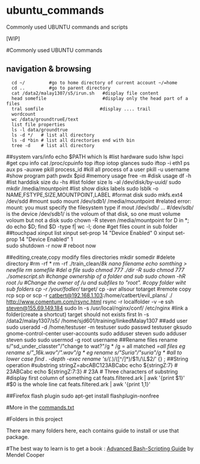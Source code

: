 # ubuntu_commands
Commonly used UBUNTU commands and scripts

[WIP]


#Commonly used UBUNTU commands

## navigation & browsing
      cd ~/         #go to home directory of current account ~/=home
      cd ..         #go to parent directory
      cat /data2/malay1307/s5/irun.sh   #display file content
      head somefile                     #display only the head part of a files
      tral somfile                     #display .... trail
      wordcount
      wc /data/groundtrueE/text
      list file properties
      ls -l data/groundtrue
      ls -d */   # list all directory
      ls -d *bin # list all directories end with bin
      tree -d    # list all directory

##system vars/info
      echo $PATH
      which ls
      #list hardware
      sudo lshw
      lspci
      #get cpu info
      cat /proc/cpuinfo
      top iftop iotop glances     sudo iftop -i eth1
      ps aux
      ps -auxwe
      pkill process_id
      #kill all process of a user
      pkill -u username
      #show program path 
      pwdx $pid
      #memory usage
      free -m
      #disk usage
      df -h  #list harddisk size
      du -hs #list folder size
      ls -al /dev/disk/by-uuid/
      sudo mkdir /media/mountpoint
      #list show disks labels
      sudo lsblk -o NAME,FSTYPE,SIZE,MOUNTPOINT,LABEL
      #format disk
      sudo mkfs.ext4 /dev/sdd
      #mount 
      sudo mount /dev/sdb1/ /media/mountpoint
      #related error: mount: you must specify the filesystem type if mout /dev/sdb/ ...
      #/dev/sdb/ is the device  /dev/sdb1/ is the voloum of that disk, so one must volume voloum but not a disk
      sudo chown -R steven /media/mountpoint
      for D in *; do echo $D; find $D -type f| wc -l; done    #get files count in sub folder
      ##touchpad
      xinput list
			xinput set-prop 14 "Device Enabled" 0
			xinput set-prop 14 "Device Enabled" 1			
			sudo shutdown -r now # reboot now

##editing,create,copy modify files directories
      mkdir somedir
      #delete directory 
      #rm -rf *
      rm -rf ./train_clean/*8k
      nano filename
      echo somthing > newfile
      rm somefile                     #del a file
      sudo chmod 777 ./dir -R
      sudo chmod 777 ./somescript.sh
      #change ownership of a folder and sub
      sudo chown -hR root /u
      #Change the owner of /u and subfiles to "root".
      #copy folder wiht sub folders
      cp -r /your/fodler/* target/
      cp -avr allsour totarget
      #remote copy
      rcp
      scp or
      scp -r catbert@192.168.1.103:/home/catbert/evil_plans/  ./
      http://www.comentum.com/rsync.html
      rsync -r localfolder -v -e ssh steven@155.69.149.184
      sudo ln -s /usr/local/nginx/conf/ /etc/nginx   #link a folder(create a shortcut) target should not exists first
      ln -s /data2/malay1307/s5/ /home/sjd601/training/linkedMalay1307
##add user
    sudo useradd -d /home/testuser -m testuser
    sudo passwd testuser
    gksudo gnome-control-center user-accounts 
    sudo adduser steven
    sudo adduser steven sudo
    sudo usermod -g root username
##Rename files
      rename s/"sd_under_classter"/"change to wat?"/g *
      /g = all matched
      *=all files
      eg rename s/"_16k.wav"/".wav"/g *
      eg rename s/"Suria"/"suria"/g *
      #all to lower case
      find . -depth -exec rename 's/(.*)\/([^\/]*)/$1\/\L$2/' {} \;
##String operation
			#substring
			stringZ=abcABC123ABCabc
			echo ${stringZ:7}                            # 23ABCabc
			echo ${stringZ:7:3}                          # 23A
                                             # Three characters of substring
                        #display first column of something
                        cat feats.filtered.ark | awk '{print $1}'    #$0 is the whole line
                        cat feats.filtered.ark | awk '{print $1,$1}'

##Firefox flash plugin
	sudo apt-get install flashplugin-nonfree


#More in the [commands.txt](commands.txt)

#Folders in this project

There are many folders here, each contains guide to install or use that package.













#The best way to learn is to get a book : [Advanced Bash-Scripting Guide](./abs-guide-new.pdf)
by Mendel Cooper

